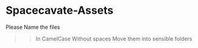 # Spacecavate-Assets

 Please Name the files
 
 >> In CamelCase
 >> Without spaces
 >> Move them into sensible folders
